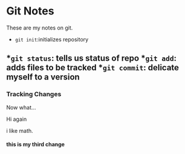 # Git Notes

These are my notes on git.

* `git init`:initializes repository

*`git status`: tells us status of repo
*`git add`: adds files to be tracked
*`git commit`: delicate myself to a version
---

### Tracking Changes
Now what...

Hi again


i like math.
#### this is my third change